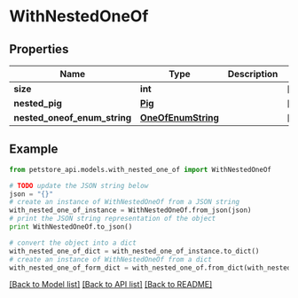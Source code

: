 # WithNestedOneOf


## Properties
Name | Type | Description | Notes
------------ | ------------- | ------------- | -------------
**size** | **int** |  | [optional] 
**nested_pig** | [**Pig**](Pig.md) |  | [optional] 
**nested_oneof_enum_string** | [**OneOfEnumString**](OneOfEnumString.md) |  | [optional] 

## Example

```python
from petstore_api.models.with_nested_one_of import WithNestedOneOf

# TODO update the JSON string below
json = "{}"
# create an instance of WithNestedOneOf from a JSON string
with_nested_one_of_instance = WithNestedOneOf.from_json(json)
# print the JSON string representation of the object
print WithNestedOneOf.to_json()

# convert the object into a dict
with_nested_one_of_dict = with_nested_one_of_instance.to_dict()
# create an instance of WithNestedOneOf from a dict
with_nested_one_of_form_dict = with_nested_one_of.from_dict(with_nested_one_of_dict)
```
[[Back to Model list]](../README.md#documentation-for-models) [[Back to API list]](../README.md#documentation-for-api-endpoints) [[Back to README]](../README.md)


